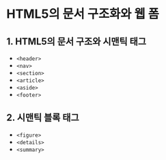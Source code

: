 # HTML5의 문서 구조화와 웹 폼

## 1. HTML5의 문서 구조와 시맨틱 태그

- `<header>`
- `<nav>`
- `<section>`
- `<article>`
- `<aside>`
- `<footer>`

## 2. 시맨틱 블록 태그

- `<figure>`
- `<details>`
- `<summary>`
